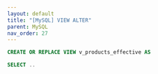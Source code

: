 ```yaml
---
layout: default
title: "[MySQL] VIEW ALTER" 
parent: MySQL
nav_order: 27
---
```



```sql
CREATE OR REPLACE VIEW v_products_effective AS

SELECT ..
```

